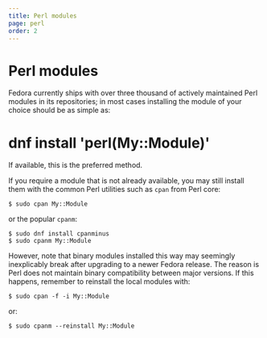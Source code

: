 ```yaml
---
title: Perl modules
page: perl
order: 2
---
```


# Perl modules

Fedora currently ships with over three thousand of actively maintained Perl modules in its repositories; in most cases installing the module of your choice should be as simple as:

# dnf install 'perl(My::Module)'

If available, this is the preferred method.

If you require a module that is not already available, you may still install them with the common Perl utilities such as `cpan` from Perl core:

```
$ sudo cpan My::Module
```

or the popular `cpanm`:

```
$ sudo dnf install cpanminus
$ sudo cpanm My::Module
```

However, note that binary modules installed this way may seemingly inexplicably break after upgrading to a newer Fedora release.  The reason is Perl does not maintain binary compatibility between major versions.  If this happens, remember to reinstall the local modules with:

```
$ sudo cpan -f -i My::Module
```

or:

```
$ sudo cpanm --reinstall My::Module
```
